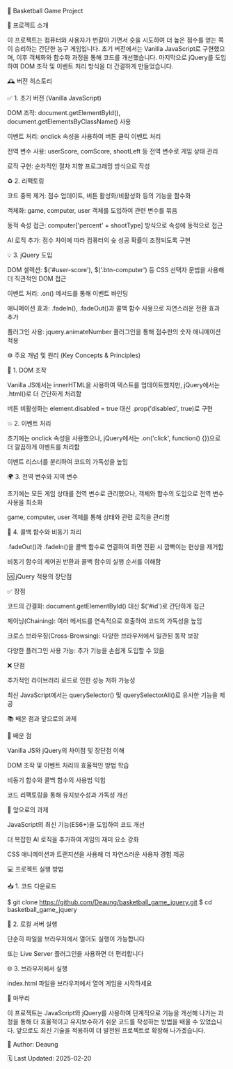 🏀 Basketball Game Project

📖 프로젝트 소개

이 프로젝트는 컴퓨터와 사용자가 번갈아 가면서 슛을 시도하여 더 높은 점수를 얻는 쪽이 승리하는 간단한 농구 게임입니다. 초기 버전에서는 Vanilla JavaScript로 구현했으며, 이후 객체화와 함수화 과정을 통해 코드를 개선했습니다. 마지막으로 jQuery를 도입하여 DOM 조작 및 이벤트 처리 방식을 더 간결하게 만들었습니다.

🕰️ 버전 히스토리

✅ 1. 초기 버전 (Vanilla JavaScript)

DOM 조작: document.getElementById(), document.getElementsByClassName() 사용

이벤트 처리: onclick 속성을 사용하여 버튼 클릭 이벤트 처리

전역 변수 사용: userScore, comScore, shootLeft 등 전역 변수로 게임 상태 관리

로직 구현: 순차적인 절차 지향 프로그래밍 방식으로 작성

♻️ 2. 리팩토링

코드 중복 제거: 점수 업데이트, 버튼 활성화/비활성화 등의 기능을 함수화

객체화: game, computer, user 객체를 도입하여 관련 변수를 묶음

동적 속성 접근: computer['percent' + shootType] 방식으로 속성에 동적으로 접근

AI 로직 추가: 점수 차이에 따라 컴퓨터의 슛 성공 확률이 조정되도록 구현

💡 3. jQuery 도입

DOM 셀렉션: $('#user-score'), $('.btn-computer') 등 CSS 선택자 문법을 사용해 더 직관적인 DOM 접근

이벤트 처리: .on() 메서드를 통해 이벤트 바인딩

애니메이션 효과: .fadeIn(), .fadeOut()과 콜백 함수 사용으로 자연스러운 전환 효과 추가

플러그인 사용: jquery.animateNumber 플러그인을 통해 점수판의 숫자 애니메이션 적용

⚙️ 주요 개념 및 원리 (Key Concepts & Principles)

📌 1. DOM 조작

Vanilla JS에서는 innerHTML을 사용하여 텍스트를 업데이트했지만, jQuery에서는 .html()로 더 간단하게 처리함

버튼 비활성화는 element.disabled = true 대신 .prop('disabled', true)로 구현

💥 2. 이벤트 처리

초기에는 onclick 속성을 사용했으나, jQuery에서는 .on('click', function() {})으로 더 깔끔하게 이벤트를 처리함

이벤트 리스너를 분리하여 코드의 가독성을 높임

🌍 3. 전역 변수와 지역 변수

초기에는 모든 게임 상태를 전역 변수로 관리했으나, 객체와 함수의 도입으로 전역 변수 사용을 최소화

game, computer, user 객체를 통해 상태와 관련 로직을 관리함

🔁 4. 콜백 함수와 비동기 처리

.fadeOut()과 .fadeIn()을 콜백 함수로 연결하여 화면 전환 시 깜빡이는 현상을 제거함

비동기 함수의 제어권 반환과 콜백 함수의 실행 순서를 이해함

🆚 jQuery 적용의 장단점

✅ 장점

코드의 간결화: document.getElementById() 대신 $('#id')로 간단하게 접근

체이닝(Chaining): 여러 메서드를 연속적으로 호출하여 코드의 가독성을 높임

크로스 브라우징(Cross-Browsing): 다양한 브라우저에서 일관된 동작 보장

다양한 플러그인 사용 가능: 추가 기능을 손쉽게 도입할 수 있음

❌ 단점

추가적인 라이브러리 로드로 인한 성능 저하 가능성

최신 JavaScript에서는 querySelector() 및 querySelectorAll()로 유사한 기능을 제공

📚 배운 점과 앞으로의 과제

🎯 배운 점

Vanilla JS와 jQuery의 차이점 및 장단점 이해

DOM 조작 및 이벤트 처리의 효율적인 방법 학습

비동기 함수와 콜백 함수의 사용법 익힘

코드 리팩토링을 통해 유지보수성과 가독성 개선

🚀 앞으로의 과제

JavaScript의 최신 기능(ES6+)을 도입하여 코드 개선

더 복잡한 AI 로직을 추가하여 게임의 재미 요소 강화

CSS 애니메이션과 트랜지션을 사용해 더 자연스러운 사용자 경험 제공

💻 프로젝트 실행 방법

📥 1. 코드 다운로드

$ git clone https://github.com/Deaung/basketball_game_jquery.git
$ cd basketball_game_jquery

🚀 2. 로컬 서버 실행

단순히 파일을 브라우저에서 열어도 실행이 가능합니다

또는 Live Server 플러그인을 사용하면 더 편리합니다

🌐 3. 브라우저에서 실행

index.html 파일을 브라우저에서 열어 게임을 시작하세요

🏁 마무리

이 프로젝트는 JavaScript와 jQuery를 사용하여 단계적으로 기능을 개선해 나가는 과정을 통해 더 효율적이고 유지보수하기 쉬운 코드를 작성하는 방법을 배울 수 있었습니다. 앞으로도 최신 기술을 적용하여 더 발전된 프로젝트로 확장해 나가겠습니다.

👤 Author: Deaung

🗓️ Last Updated: 2025-02-20
